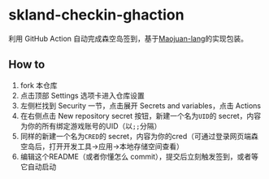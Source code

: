# skland-checkin-ghaction

利用 GitHub Action 自动完成森空岛签到，基于[Maojuan-lang](https://github.com/Maojuan-lang/SenKongDao)的实现包装。

## How to
1. fork 本仓库
2. 点击顶部 Settings 选项卡进入仓库设置
3. 左侧栏找到 Security 一节，点击展开 Secrets and variables，点击 Actions
4. 在右侧点击 New repository secret 按钮，新建一个名为``UID``的 secret，内容为你的所有绑定游戏账号的UID（以``;;``分隔）
5. 同样的新建一个名为``CRED``的 secret，内容为你的cred（可通过登录网页端森空岛后，打开开发工具→应用→本地存储空间查看）
6. 编辑这个README（或者你懂怎么 commit），提交后立刻触发签到，或者等它自动启动
